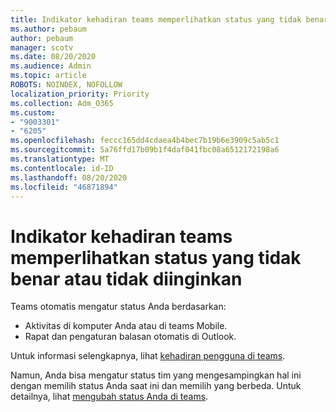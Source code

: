 ```yaml
---
title: Indikator kehadiran teams memperlihatkan status yang tidak benar atau tidak diinginkan
ms.author: pebaum
author: pebaum
manager: scotv
ms.date: 08/20/2020
ms.audience: Admin
ms.topic: article
ROBOTS: NOINDEX, NOFOLLOW
localization_priority: Priority
ms.collection: Adm_O365
ms.custom:
- "9003301"
- "6205"
ms.openlocfilehash: feccc165dd4cdaea4b4bec7b19b6e3909c5ab5c1
ms.sourcegitcommit: 5a76ffd17b09b1f4daf041fbc08a6512172198a6
ms.translationtype: MT
ms.contentlocale: id-ID
ms.lasthandoff: 08/20/2020
ms.locfileid: "46871894"
---
```

# <a name="teams-presence-indicator-shows-incorrect-or-unwanted-status"></a>Indikator kehadiran teams memperlihatkan status yang tidak benar atau tidak diinginkan

Teams otomatis mengatur status Anda berdasarkan:

- Aktivitas di komputer Anda atau di teams Mobile.
- Rapat dan pengaturan balasan otomatis di Outlook.

Untuk informasi selengkapnya, lihat [kehadiran pengguna di teams](https://docs.microsoft.com/microsoftteams/presence-admins).  

Namun, Anda bisa mengatur status tim yang mengesampingkan hal ini dengan memilih status Anda saat ini dan memilih yang berbeda. Untuk detailnya, lihat [mengubah status Anda di teams](https://support.microsoft.com/office/change-your-status-in-teams-ce36ed14-6bc9-4775-a33e-6629ba4ff78e).